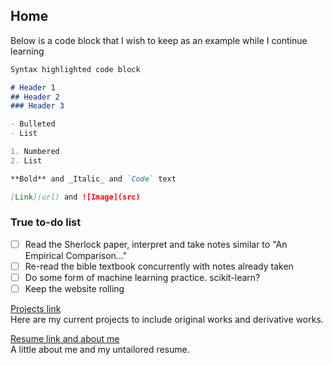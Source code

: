 ## Home

Below is a code block that I wish to keep as an example while I continue learning
```markdown
Syntax highlighted code block

# Header 1
## Header 2
### Header 3

- Bulleted
- List

1. Numbered
2. List

**Bold** and _Italic_ and `Code` text

[Link](url) and ![Image](src)
```

### True to-do list
- [ ] Read the Sherlock paper, interpret and take notes similar to "An Empirical Comparison..."
- [ ] Re-read the bible textbook concurrently with notes already taken
- [ ] Do some form of machine learning practice. scikit-learn?
- [ ] Keep the website rolling

[Projects link](Projects/index.md) <br />
Here are my current projects to include original works and derivative works.

[Resume link and about me](Resume/index.md) <br />
A little about me and my untailored resume.
